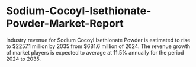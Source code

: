 # Sodium-Cocoyl-Isethionate-Powder-Market-Report
Industry revenue for Sodium Cocoyl Isethionate Powder is estimated to rise to $2257.1 million by 2035 from $681.6 million of 2024. The revenue growth of market players is expected to average at 11.5% annually for the period 2024 to 2035.
